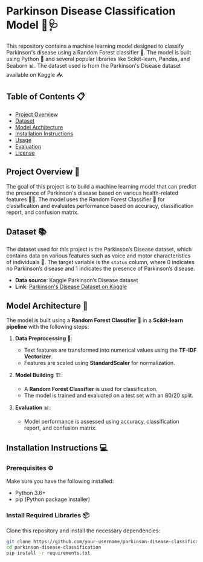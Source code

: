 # Parkinson Disease Classification Model 🧠🩺

This repository contains a machine learning model designed to classify Parkinson's disease using a Random Forest classifier 🌲. The model is built using Python 🐍 and several popular libraries like Scikit-learn, Pandas, and Seaborn 📊. The dataset used is from the Parkinson's Disease dataset available on Kaggle 📥.

## Table of Contents 📋

- [Project Overview](#project-overview)
- [Dataset](#dataset)
- [Model Architecture](#model-architecture)
- [Installation Instructions](#installation-instructions)
- [Usage](#usage)
- [Evaluation](#evaluation)
- [License](#license)

## Project Overview 🚀

The goal of this project is to build a machine learning model that can predict the presence of Parkinson's disease based on various health-related features 🧑‍⚕️. The model uses the Random Forest Classifier 🌳 for classification and evaluates performance based on accuracy, classification report, and confusion matrix.

## Dataset 📚

The dataset used for this project is the Parkinson’s Disease dataset, which contains data on various features such as voice and motor characteristics of individuals 🎤. The target variable is the `status` column, where 0 indicates no Parkinson’s disease and 1 indicates the presence of Parkinson’s disease.

- **Data source**: Kaggle Parkinson’s Disease dataset
- **Link**: [Parkinson's Disease Dataset on Kaggle](https://www.kaggle.com/datasets/vikasukani/parkinsons-disease-data-set)

## Model Architecture 🔧

The model is built using a **Random Forest Classifier** 🌲 in a **Scikit-learn pipeline** with the following steps:

1. **Data Preprocessing** 🧹: 
   - Text features are transformed into numerical values using the **TF-IDF Vectorizer**.
   - Features are scaled using **StandardScaler** for normalization.

2. **Model Building** 🏗️: 
   - A **Random Forest Classifier** is used for classification. 
   - The model is trained and evaluated on a test set with an 80/20 split.

3. **Evaluation** 📊:
   - Model performance is assessed using accuracy, classification report, and confusion matrix.

## Installation Instructions 💻

### Prerequisites ⚙️

Make sure you have the following installed:

- Python 3.6+
- pip (Python package installer)

### Install Required Libraries 📦

Clone this repository and install the necessary dependencies:

```bash
git clone https://github.com/your-username/parkinson-disease-classification.git
cd parkinson-disease-classification
pip install -r requirements.txt

